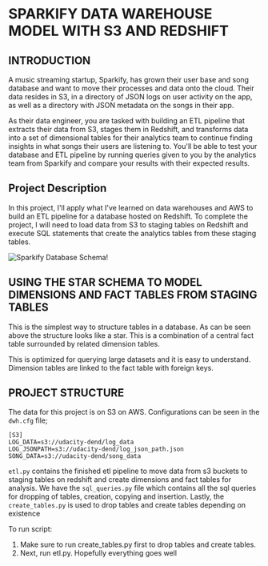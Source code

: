 # SPARKIFY DATA WAREHOUSE MODEL WITH S3 AND REDSHIFT

## INTRODUCTION

A music streaming startup, Sparkify, has grown their user base and song database and want to move their processes and data onto the cloud. Their data resides in S3, in a directory of JSON logs on user activity on the app, as well as a directory with JSON metadata on the songs in their app.

As their data engineer, you are tasked with building an ETL pipeline that extracts their data from S3, stages them in Redshift, and transforms data into a set of dimensional tables for their analytics team to continue finding insights in what songs their users are listening to. You'll be able to test your database and ETL pipeline by running queries given to you by the analytics team from Sparkify and compare your results with their expected results.

## Project Description

In this project, I'll apply what I've learned on data warehouses and AWS to build an ETL pipeline for a database hosted on Redshift. To complete the project, I will need to load data from S3 to staging tables on Redshift and execute SQL statements that create the analytics tables from these staging tables.

![Sparkify Database Schema!](data-model-cut.png)

## USING THE STAR SCHEMA TO MODEL DIMENSIONS AND FACT TABLES FROM STAGING TABLES

This is the simplest way to structure tables in a database. As can be seen above the structure looks like a star. This is a combination of a central fact table surrounded by related dimension tables. 

This is optimized for querying large datasets and it is easy to understand. Dimension tables are linked to the fact table with foreign keys.

## PROJECT STRUCTURE
The data for this project is on S3 on AWS.
Configurations can be seen in the `dwh.cfg` file;
```
[S3]
LOG_DATA=s3://udacity-dend/log_data
LOG_JSONPATH=s3://udacity-dend/log_json_path.json
SONG_DATA=s3://udacity-dend/song_data
```

`etl.py` contains the finished etl pipeline to move data from s3 buckets to staging tables on redshift and create dimensions and fact tables for analysis.
We have the `sql_queries.py` file which contains all the sql queries for dropping of tables, creation, copying and insertion.
Lastly, the `create_tables.py` is used to drop tables and create tables depending on existence

To run script:
1. Make sure to run create_tables.py first to drop tables and create tables.
2. Next, run etl.py.
Hopefully everything goes well
